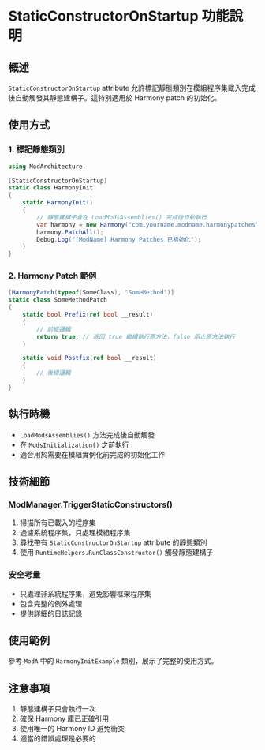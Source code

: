 # StaticConstructorOnStartup 功能說明

## 概述

`StaticConstructorOnStartup` attribute 允許標記靜態類別在模組程序集載入完成後自動觸發其靜態建構子。這特別適用於 Harmony patch 的初始化。

## 使用方式

### 1. 標記靜態類別

```csharp
using ModArchitecture;

[StaticConstructorOnStartup]
static class HarmonyInit
{
    static HarmonyInit()
    {
        // 靜態建構子會在 LoadModsAssemblies() 完成後自動執行
        var harmony = new Harmony("com.yourname.modname.harmonypatches");
        harmony.PatchAll();
        Debug.Log("[ModName] Harmony Patches 已初始化");
    }
}
```

### 2. Harmony Patch 範例

```csharp
[HarmonyPatch(typeof(SomeClass), "SomeMethod")]
static class SomeMethodPatch
{
    static bool Prefix(ref bool __result)
    {
        // 前綴邏輯
        return true; // 返回 true 繼續執行原方法，false 阻止原方法執行
    }

    static void Postfix(ref bool __result)
    {
        // 後綴邏輯
    }
}
```

## 執行時機

- `LoadModsAssemblies()` 方法完成後自動觸發
- 在 `ModsInitialization()` 之前執行
- 適合用於需要在模組實例化前完成的初始化工作

## 技術細節

### ModManager.TriggerStaticConstructors()

1. 掃描所有已載入的程序集
2. 過濾系統程序集，只處理模組程序集
3. 尋找帶有 `StaticConstructorOnStartup` attribute 的靜態類別
4. 使用 `RuntimeHelpers.RunClassConstructor()` 觸發靜態建構子

### 安全考量

- 只處理非系統程序集，避免影響框架程序集
- 包含完整的例外處理
- 提供詳細的日誌記錄

## 使用範例

參考 `ModA` 中的 `HarmonyInitExample` 類別，展示了完整的使用方式。

## 注意事項

1. 靜態建構子只會執行一次
2. 確保 Harmony 庫已正確引用
3. 使用唯一的 Harmony ID 避免衝突
4. 適當的錯誤處理是必要的
